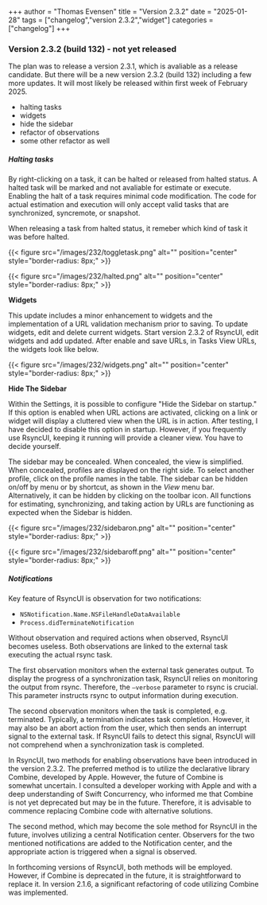 +++
author = "Thomas Evensen"
title = "Version 2.3.2"
date = "2025-01-28"
tags = ["changelog","version 2.3.2","widget"]
categories = ["changelog"]
+++

### Version 2.3.2 (build 132) - not yet released

The plan was to release a version 2.3.1, which is avaliable as a release candidate. But there will be a new version 2.3.2 (build 132) including a few more updates. It will most likely be released within first week of February 2025.

- halting tasks
- widgets
- hide the sidebar
- refactor of observations
- some other refactor as well

##### Halting tasks

By right-clicking on a task, it can be halted or released from halted status. A halted task will be marked and not avaliable for estimate or execute.  Enabling the halt of a task requires minimal code modification. The code for actual estimation and execution will only accept valid tasks that are synchronized, syncremote, or snapshot.

When releasing a task from halted status, it remeber which kind of task it was before halted. 

{{< figure src="/images/232/toggletask.png" alt="" position="center" style="border-radius: 8px;" >}}

{{< figure src="/images/232/halted.png" alt="" position="center" style="border-radius: 8px;" >}}

**Widgets** 

This update includes a minor enhancement to widgets and the implementation of a URL validation mechanism prior to saving.  To update widgets, edit and delete current widgets. Start version 2.3.2 of RsyncUI, edit widgets and add updated. After enable and save URLs, in Tasks View URLs, the widgets look like below.

{{< figure src="/images/232/widgets.png" alt="" position="center" style="border-radius: 8px;" >}}

**Hide The Sidebar**

Within the Settings, it is possible to configure "Hide the Sidebar on startup." If this option is enabled when URL actions are activated, clicking on a link or widget will display a cluttered view when the URL is in action. After testing, I have decided to disable this option in startup. However, if you frequently use RsyncUI, keeping it running will provide a cleaner view. You have to decide yourself.

The sidebar may be concealed. When concealed, the view is simplified. When concealed, profiles are displayed on the right side. To select another profile, click on the profile names in the table. The sidebar can be hidden on/off by menu or by shortcut, as shown in the *View* menu bar. Alternatively, it can be hidden by clicking on the toolbar icon. All functions for estimating, synchronizing, and taking action by URLs are functioning as expected when the Sidebar is hidden.

{{< figure src="/images/232/sidebaron.png" alt="" position="center" style="border-radius: 8px;" >}}

{{< figure src="/images/232/sidebaroff.png" alt="" position="center" style="border-radius: 8px;" >}}

##### Notifications

Key feature of RsyncUI is observation for two notifications:

- `NSNotification.Name.NSFileHandleDataAvailable`
- `Process.didTerminateNotification`

Without observation and required actions when observed, RsyncUI becomes useless. Both observations are linked to the external task executing the actual rsync task.

The first observation monitors when the external task generates output. To display the progress of a synchronization task, RsyncUI relies on monitoring the output from rsync. Therefore, the `—verbose` parameter to rsync is crucial. This parameter instructs rsync to output information during execution.

The second observation monitors when the task is completed, e.g. terminated. Typically, a termination indicates task completion. However, it may also be an abort action from the user, which then sends an interrupt signal to the external task. If RsyncUI fails to detect this signal, RsyncUI will not comprehend when a synchronization task is completed.

In RsyncUI, two methods for enabling observations have been introduced in the version 2.3.2. The preferred method is to utilize the declarative library Combine, developed by Apple. However, the future of Combine is somewhat uncertain. I consulted a developer working with Apple and with a deep understanding of Swift Concurrency, who informed me that Combine is not yet deprecated but may be in the future. Therefore, it is advisable to commence replacing Combine code with alternative solutions. 

The second method, which may become the sole method for RsyncUI in the future, involves utilizing a central Notification center. Observers for the two mentioned notifications are added to the Notification center, and the appropriate action is triggered when a signal is observed.

In forthcoming versions of RsyncUI, both methods will be employed. However, if Combine is deprecated in the future, it is straightforward to replace it. In version 2.1.6, a significant refactoring of code utilizing Combine was implemented. 
